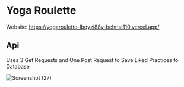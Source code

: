 # Yoga Roulette

Website: https://yogaroulette-lbqyzi88y-bchrist110.vercel.app/

## Api

Uses 3 Get Requests and One Post Request to Save Liked Practices to Database

![Screenshot (27)](https://user-images.githubusercontent.com/70658734/113909850-041b1a00-978d-11eb-86a9-1f8f6d97957c.png)




